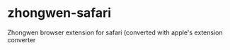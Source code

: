 # zhongwen-safari
Zhongwen browser extension for safari (converted with apple's extension converter
